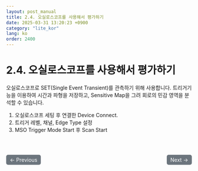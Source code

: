 ```yaml
---
layout: post_manual
title: 2.4.	오실로스코프를 사용해서 평가하기
date: 2025-03-31 13:20:23 +0900
category: "lite_kor"
lang: ko
order: 2400
---
```


# 2.4. 오실로스코프를 사용해서 평가하기

오실로스코프로 SET(Single Event Transient)를 관측하기 위해 사용합니다. 트리거기능을 이용하여 시간과 파형을 저장하고, Sensitive Map을 그려 회로의 민감 영역을 분석할 수 있습니다.
1.	오실로스코프 세팅 후 연결한 Device Connect.
2.	트리거 레벨, 채널, Edge Type 설정
3.	MSO Trigger Mode Start 후 Scan Start

<!-- 이전/다음 페이지 버튼 -->
<br/>
<br/>
<div style="display: flex; justify-content: space-between; align-items: center; margin-top: 10;">
  <!-- 이전 페이지 버튼 -->
  <a href="/manuals/manuals_lite_kor/Chapter 2/Chapter 2-3-1/" class="btn btn-primary" style="display: inline-block; padding: 5px 10px; background-color: #6c757d; color: white; text-decoration: none; border-radius: 5px;">
    ← Previous
  </a>

  <!-- 다음 페이지 버튼 -->
  <a href="/manuals/manuals_lite_kor/Chapter 3/Chapter 3/" class="btn btn-primary" style="display: inline-block; padding: 5px 10px; background-color: #6c757d; color: white; text-decoration: none; border-radius: 5px;">
    Next →
  </a>
</div>